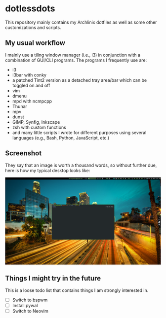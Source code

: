 # dotlessdots

This repository mainly contains my Archlinix dotfiles as well as some other customizations and scripts.

## My usual workflow

I mainly use a tiling window manager (i.e., i3) in conjunction with a combination of GUI/CLI programs. The programs I frequently use are:

+ i3
+ i3bar with conky
+ a patched Tint2 version as a detached tray area/bar which can be toggled on and off
+ vim 
+ dmenu
+ mpd with ncmpcpp
+ Thunar
+ mpv
+ dunst
+ GIMP, Synfig, Inkscape
+ zsh with custom functions
+ and many little scripts I wrote for different purposes using several languages (e.g., Bash, Python, JavaScript, etc.)

## Screenshot

They say that an image is worth a thousand words, so without further due, here is how my typical desktop looks like:

![Screenshot](https://raw.githubusercontent.com/bbarcesaj125/dotlessdots/master/Screenshot.png)

## Things I might try in the future

This is a loose todo list that contains things I am strongly interested in. 

- [ ] Switch to bspwm
- [ ] Install pywal
- [ ] Switch to Neovim
